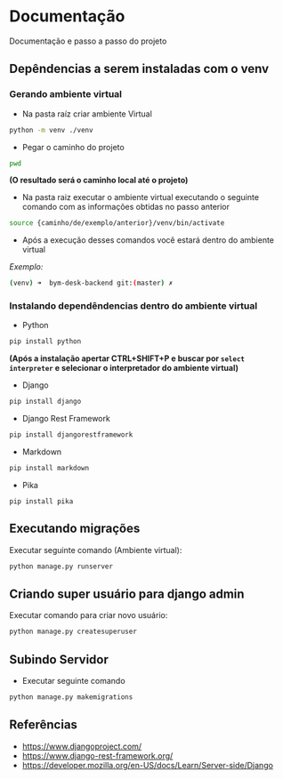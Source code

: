 # Documentação

Documentação e passo a passo do projeto
## Depêndencias a serem instaladas com o venv

### Gerando ambiente virtual

- Na pasta raíz criar ambiente Virtual

```bash
python -m venv ./venv
```

- Pegar o caminho do projeto

```bash
pwd
```

**(O resultado será o caminho local até o projeto)**

- Na pasta raiz executar o ambiente virtual executando o seguinte comando com as informações obtidas no passo anterior

```bash
source {caminho/de/exemplo/anterior}/venv/bin/activate
```

- Após a execução desses comandos você estará dentro do ambiente virtual

*Exemplo:*

```bash
(venv) ➜  bym-desk-backend git:(master) ✗
```

### Instalando dependêndencias dentro do ambiente virtual

- Python

```bash
pip install python
```

**(Após a instalação apertar CTRL+SHIFT+P e buscar por `select interpreter` e selecionar o interpretador do ambiente virtual)**

- Django

```bash
pip install django
```

- Django Rest Framework

```bash
pip install djangorestframework
```

- Markdown

```bash
pip install markdown
```

- Pika

```
pip install pika
```

## Executando migrações

Executar seguinte comando (Ambiente virtual):

```bash
python manage.py runserver
```

## Criando super usuário para django admin

Executar comando para criar novo usuário:

```bash
python manage.py createsuperuser
```
## Subindo Servidor

- Executar seguinte comando

```bash
python manage.py makemigrations
```

## Referências

- https://www.djangoproject.com/
- https://www.django-rest-framework.org/
- https://developer.mozilla.org/en-US/docs/Learn/Server-side/Django


